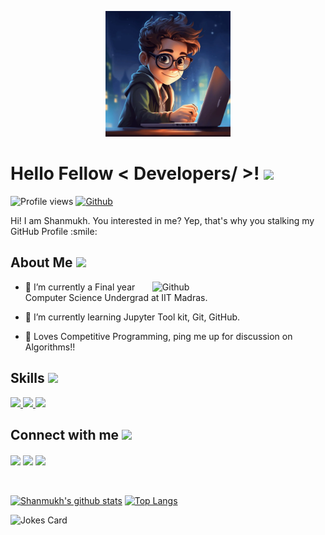 <p align="center">
    <img width="200" src="https://github.com/ShanmukhEstrella/ShanmukhEstrella/blob/main/image.jpg">
</p>

<h1> Hello Fellow < Developers/ >! <img src = "https://raw.githubusercontent.com/MartinHeinz/MartinHeinz/master/wave.gif" width = 30px> </h1>
<p align='center'>
</p>


![Profile views](https://visitor-badge.glitch.me/badge?page_id=ShanmukhEstrella.ShanmukhEstrella)
[![Github](https://img.shields.io/github/followers/ShanmukhEstrella?label=Follow&style=social)](https://github.com/ShanmukhEstrella)

<div size='20px'> Hi! I am Shanmukh. You interested in me? Yep, that's why you stalking my GitHub Profile :smile: 
</div>

<h2> About Me <img src = "https://media0.giphy.com/media/KDDpcKigbfFpnejZs6/giphy.gif?cid=ecf05e47oy6f4zjs8g1qoiystc56cu7r9tb8a1fe76e05oty&rid=giphy.gif" width = 100px></h2>

<img width="55%" align="right" alt="Github" src="https://raw.githubusercontent.com/onimur/.github/master/.resources/git-header.svg" />

- 🔭 I’m currently a Final year Computer Science Undergrad at IIT Madras.
  
- 🌱 I’m currently learning  Jupyter Tool kit, Git, GitHub.
  
- 💬 Loves Competitive Programming, ping me up for discussion on Algorithms!!

  

<h2> Skills <img src = "https://media2.giphy.com/media/QssGEmpkyEOhBCb7e1/giphy.gif?cid=ecf05e47a0n3gi1bfqntqmob8g9aid1oyj2wr3ds3mg700bl&rid=giphy.gif" width = 32px> </h2>
<a href= https://github.com/Aditya664?tab=repositories&q=&type=&language=python&sort= > <img width ='32px' src ='https://raw.githubusercontent.com/rahulbanerjee26/githubAboutMeGenerator/main/icons/python.svg'> </a>
<a href= https://github.com/Aditya664?tab=repositories&q=&type=&language=c&sort= > <img width ='32px' src ='https://raw.githubusercontent.com/rahulbanerjee26/githubAboutMeGenerator/main/icons/c.svg'> </a>
<a href= https://github.com/Aditya664?tab=repositories&q=&type=&language=cpp&sort= > <img width ='32px' src ='https://raw.githubusercontent.com/rahulbanerjee26/githubAboutMeGenerator/main/icons/cpp.svg'> </a>


<h2> Connect with me <img src='https://raw.githubusercontent.com/ShahriarShafin/ShahriarShafin/main/Assets/handshake.gif' width="100px"> </h2>
<a href = 'https://www.linkedin.com/in/shanmukh-raj-mss-b3903a250/'> <img width = '32px' align= 'center' src="https://raw.githubusercontent.com/rahulbanerjee26/githubAboutMeGenerator/main/icons/linked-in-alt.svg"/></a>  
<a href = 'https://medium.com/@satyaprabhamalireddi'> <img width = '32px' align= 'center' src="https://raw.githubusercontent.com/rahulbanerjee26/githubAboutMeGenerator/main/icons/medium.svg"/></a> 
<a href = 'https://github.com/ShanmukhEstrella'> <img width = '32px' align= 'center' src="https://raw.githubusercontent.com/rahulbanerjee26/githubAboutMeGenerator/main/icons/github.svg"/></a>
  
<br>
<br>
  <br>
  
[![Shanmukh's github stats](https://github-readme-stats.vercel.app/api?username=ShanmukhEstrella&show_icons=true&theme=merko)](https://github.com/ShanmukhEstrella/github-readme-stats) [![Top Langs](https://github-readme-stats.vercel.app/api/top-langs/?username=ShanmukhEstrella&layout=compact&theme=merko)](https://github.com/ShanmukhEstrella/github-readme-stats)


![Jokes Card](https://readme-jokes.vercel.app/api?theme=tokyonight)


<br>
